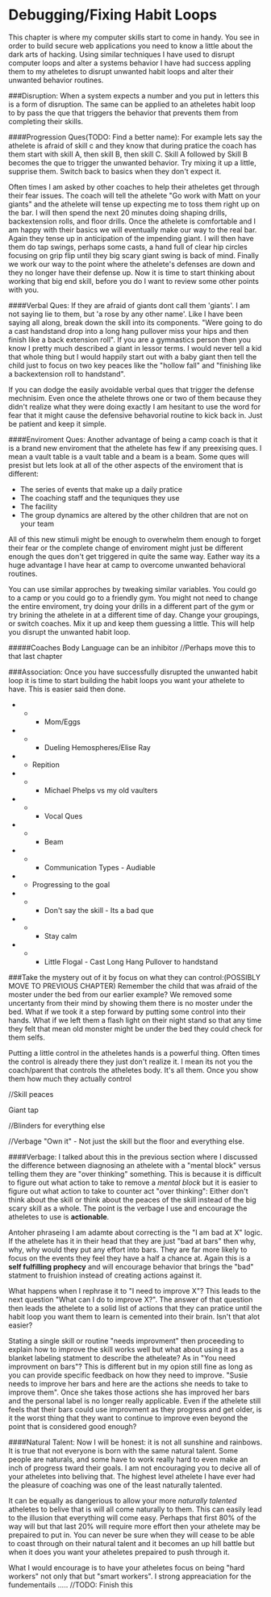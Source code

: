 # Debugging/Fixing Habit Loops
This chapter is where my computer skills start to come in handy. You see in order to build secure web applications you need to know a little about the dark arts of hacking. Using similar techniques I have used to disrupt computer loops and alter a systems behavior I have had success appling them to my atheletes to disrupt unwanted habit loops and alter their unwanted behavior routines.

###Disruption:
When a system expects a number and you put in letters this is a form of disruption. The same can be applied to an atheletes habit loop to by pass the que that triggers the behavior that prevents them from completing their skills.



####Progression Ques(TODO: Find a better name):
For example lets say the athelete is afraid of skill c and they know that during pratice the coach has them start with skill A, then skill B, then skill C. Skill A followed by Skill B becomes the que to trigger the unwanted behavior. Try mixing it up a little, supprise them. Switch back to basics when they don't expect it. 

Often times I am asked by other coaches to help their atheletes get through their fear issues. The coach will tell the athelete "Go work with Matt on your giants" and the athelete will tense up expecting me to toss them right up on the bar. I will then spend the next 20 minutes doing shaping drills, backextension rolls, and floor drills. Once the athelete is comfortable and I am happy with their basics we will eventually make our way to the real bar. Again they tense up in anticipation of the impending giant. I will then have them do tap swings, perhaps some casts, a hand full of clear hip circles focusing on grip flip until they big scary giant swing is back of mind. Finally we work our way to the point where the athelete's defenses are down and they no longer have their defense up. Now it is time to start thinking about working that big end skill, before you do I want to review some other points with you. 

####Verbal Ques:
If they are afraid of giants dont call them 'giants'. I am not saying lie to them, but 'a rose by any other name'. Like I have been saying all along, break down the skill into its components. "Were going to do a cast handstand drop into a long hang pullover miss your hips and then finish like a back extension roll". If you are a gymnastics person then you know I pretty much described a giant in lessor terms. I would never tell a kid that whole thing but I would happily start out with a baby giant then tell the child just to focus on two key peaces like the "hollow fall" and "finishing like a backextension roll to handstand".

If you can dodge the easily avoidable verbal ques that trigger the defense mechnisim. Even once the athelete throws one or two of them because they didn't realize what they were doing exactly I am hesitant to use the word for fear that it might cause the defensive behavorial routine to kick back in. Just be patient and keep it simple.


####Enviroment Ques:
Another advantage of being a camp coach is that it is a brand new enviroment that the athelete has few if any preexising ques. I mean a vault table is a vault table and a beam is a beam. Some ques will presist but lets look at all of the other aspects of the enviroment that is different:
* The series of events that make up a daily pratice
* The coaching staff and the tequniques they use
* The facility
* The group dynamics are altered by the other children that are not on your team

All of this new stimuli might be enough to overwhelm them enough to forget their fear or the complete change of enviroment might just be different enough the ques don't get triggered in quite the same way.  Eather way its a huge advantage I have hear at camp to overcome unwanted behavioral routines.

You can use similar approches by tweaking similar variables. You could go to a camp or you could go to a friendly gym. You might not need to change the entire enviroment, try doing your drills in a different part of the gym or try brining the athelete in at a different time of day. Change your groupings, or switch coaches. Mix it up and keep them guessing a little. This will help you disrupt the unwanted habit loop.

#####Coaches Body Language can be an inhibitor
//Perhaps move this to that last chapter



###Association:
Once you have successfully disrupted the unwanted habit loop it is time to start building the habit loops you want your athelete to have. This is easier said then done.

* * * Mom/Eggs
* * * Dueling Hemospheres/Elise Ray
* * Repition
* * * Michael Phelps vs my old vaulters
* * * Vocal Ques
* * * Beam
* * * Communication Types - Audiable
* * Progressing to the goal
* * * Don't say the skill - Its a bad que
* * * Stay calm
* * * Little Flogal - Cast Long Hang Pullover to handstand

###Take the mystery out of it by focus on what they can control:(POSSIBLY MOVE TO PREVIOUS CHAPTER)
Remember the child that was afraid of the moster under the bed from our earlier example? We removed some uncertanty from their mind by showing them there is no moster under the bed. What if we took it a step forward by putting some control into their hands. What if we left them a flash light on their night stand so that any time they felt that mean old monster might be under the bed they could check for them selfs. 

Putting a little control in the atheletes hands is a powerful thing. Often times the control is already there they just don't realize it. I mean its not you the coach/parent that controls the atheletes body. It's all them. Once you show them how much they actually control


//Skill peaces

Giant tap



//Blinders for everything else

//Verbage "Own it" - Not just the skill but the floor and everything else.





####Verbage:
I talked about this in the previous section where I discussed the difference between diagnosing an athelete with a "mental block" versus telling them they are "over thinking" something. This is because it is difficult to figure out what action to take to remove a _mental block_ but it is easier to figure out what action to take to counter act "over thinking": Either don't think about the skill or think about the peaces of the skill instead of the big scary skill as a whole. The point is the verbage I use and encourage the atheletes to use is **actionable**.

Antoher phraseing I am adamte about correcting is the "I am bad at X" logic. If the athelete has it in their head that they are just "bad at bars" then why, why, why would they put any effort into bars. They are far more likely to focus on the events they feel they have a half a chance at. Again this is a **self fulfilling prophecy** and will encourage behavior that brings the "bad" statment to fruishion instead of creating actions against it. 

What happens when I rephrase it to "I need to improve X"? This leads to the next question "What can I do to improve X?". The answer of that question then leads the athelete to a solid list of actions that they can pratice until the habit loop you want them to learn is cemented into their brain. Isn't that alot easier?

Stating a single skill or routine "needs improvment" then proceeding to explain how to improve the skill works well but what about using it as a blanket labeling statment to describe the atheleate? As in "You need improvment on bars"? This is different but in my opion still fine as long as you can provide specific feedback on how they need to improve. "Susie needs to improve her bars and here are the actions she needs to take to improve them". Once she takes those actions she has improved her bars and the personal label is no longer really applicable. Even if the athelete still feels that their bars could use improvment as they progress and get older, is it the worst thing that they want to continue to improve even beyond the point that is considered good enough?

####Natural Talent:
Now I will be honest: it is not all sunshine and rainbows. It is true that not everyone is born with the same natural talent. Some people are naturals, and some have to work really hard to even make an inch of progress tward their goals. I am not encouraging you to decive all of your atheletes into beliving that. The highest level athelete I have ever had the pleasure of coaching was one of the least naturally talented.

It can be equally as dangerious to allow your more _naturally talented_ atheletes to belive that is will all come naturally to them. This can easily lead to the illusion that everything will come easy. Perhaps that first 80% of the way will but that last 20% will require more effort then your athelete may be prepaired to put in. You can never be sure when they will cease to be able to coast through on their natural talent and it becomes an up hill battle but when it does you want your atheletes prepaired to push through it.

What I would encourage is to have your atheletes focus on being "hard workers" not only that but "smart workers". I strong appreaciation for the fundementails .....
//TODO: Finish this 


